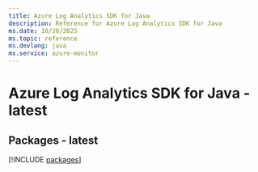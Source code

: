 ```yaml
---
title: Azure Log Analytics SDK for Java
description: Reference for Azure Log Analytics SDK for Java
ms.date: 10/20/2025
ms.topic: reference
ms.devlang: java
ms.service: azure-monitor
---
```

# Azure Log Analytics SDK for Java - latest
## Packages - latest
[!INCLUDE [packages](log-analytics-index.md)]